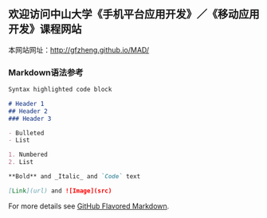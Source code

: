 ## 欢迎访问中山大学《手机平台应用开发》／《移动应用开发》课程网站

本网站网址：http://gfzheng.github.io/MAD/



### Markdown语法参考

```markdown
Syntax highlighted code block

# Header 1
## Header 2
### Header 3

- Bulleted
- List

1. Numbered
2. List

**Bold** and _Italic_ and `Code` text

[Link](url) and ![Image](src)
```

For more details see [GitHub Flavored Markdown](https://guides.github.com/features/mastering-markdown/).
